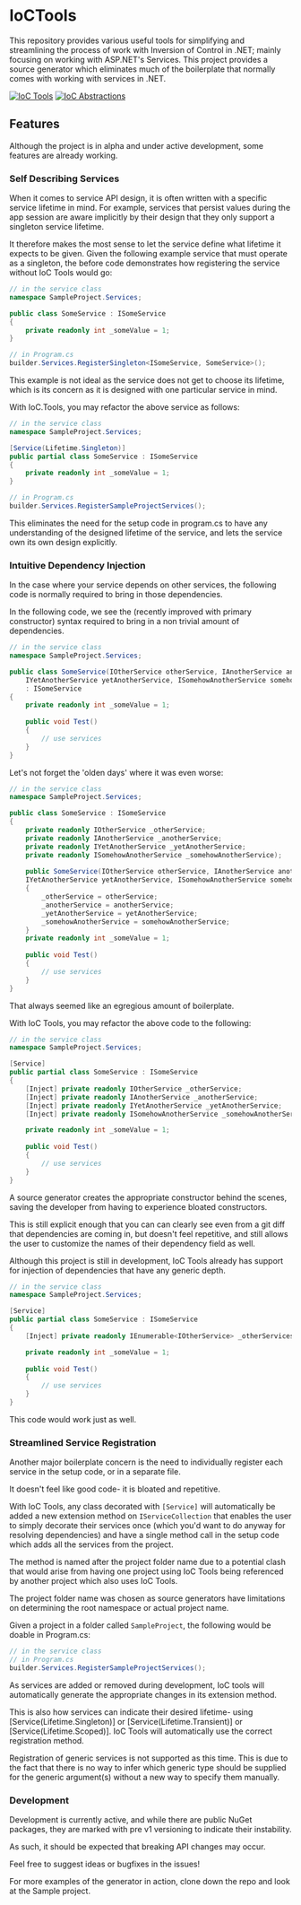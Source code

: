 # IoCTools

This repository provides various useful tools for simplifying and streamlining 
the process of work with Inversion of Control in .NET; 
mainly focusing on working with ASP.NET's Services. This project provides
a source generator which eliminates much of the boilerplate that normally
comes with working with services in .NET.

[![IoC Tools](https://img.shields.io/nuget/v/IoCTools.Abstractions?label=IoCTools.Abstractions)](https://www.nuget.org/packages/IoCTools.Abstractions)
[![IoC Abstractions](https://img.shields.io/nuget/v/IoCTools.Generator?label=IoCTools.Generator)](https://www.nuget.org/packages/IoCTools.Generator)

## Features

Although the project is in alpha and under active development,
some features are already working. 

### Self Describing Services

When it comes to service API design, it is often written with a
specific service lifetime in mind. For example, services that persist values
during the app session are aware implicitly by their design that they
only support a singleton service lifetime.

It therefore makes the most sense to let the service define what lifetime
it expects to be given. Given the following example service that must operate
as a singleton, the before code demonstrates how registering the service
without IoC Tools would go: 

``` c#
// in the service class
namespace SampleProject.Services;

public class SomeService : ISomeService
{
    private readonly int _someValue = 1;
}

// in Program.cs
builder.Services.RegisterSingleton<ISomeService, SomeService>();
```

This example is not ideal as the service does not get to choose its lifetime,
which is its concern as it is designed with one particular service in mind.

With IoC.Tools, you may refactor the above service as follows:

```c#
// in the service class
namespace SampleProject.Services;

[Service(Lifetime.Singleton)]
public partial class SomeService : ISomeService
{
    private readonly int _someValue = 1;
}

// in Program.cs
builder.Services.RegisterSampleProjectServices();
```

This eliminates the need for the setup code in program.cs to have any 
understanding of the designed lifetime of the service, and lets the service
own its own design explicitly. 

### Intuitive Dependency Injection

In the case where your service depends on other services, the following code
is normally required to bring in those dependencies.

In the following code, we see the (recently improved with primary constructor)
syntax required to bring in a non trivial amount of dependencies. 

```c#
// in the service class
namespace SampleProject.Services;

public class SomeService(IOtherService otherService, IAnotherService anotherService, 
    IYetAnotherService yetAnotherService, ISomehowAnotherService somehowAnotherService) 
    : ISomeService
{
    private readonly int _someValue = 1;
    
    public void Test()
    {
        // use services 
    }
}
```

Let's not forget the 'olden days' where it was even worse: 

```c#
// in the service class
namespace SampleProject.Services;

public class SomeService : ISomeService
{
    private readonly IOtherService _otherService;
    private readonly IAnotherService _anotherService;
    private readonly IYetAnotherService _yetAnotherService;
    private readonly ISomehowAnotherService _somehowAnotherService);
        
    public SomeService(IOtherService otherService, IAnotherService anotherService, 
    IYetAnotherService yetAnotherService, ISomehowAnotherService somehowAnotherService)
    {
        _otherService = otherService;
        _anotherService = anotherService;
        _yetAnotherService = yetAnotherService;
        _somehowAnotherService = somehowAnotherService;
    }
    private readonly int _someValue = 1;
    
    public void Test()
    {
        // use services 
    }
}
```

That always seemed like an egregious amount of boilerplate. 

With IoC Tools, you may refactor the above code to the following: 

```c#
// in the service class
namespace SampleProject.Services;

[Service]
public partial class SomeService : ISomeService
{
    [Inject] private readonly IOtherService _otherService;
    [Inject] private readonly IAnotherService _anotherService;
    [Inject] private readonly IYetAnotherService _yetAnotherService;
    [Inject] private readonly ISomehowAnotherService _somehowAnotherService);

    private readonly int _someValue = 1;
    
    public void Test()
    {
        // use services 
    }
}
```

A source generator creates the appropriate constructor behind the scenes,
saving the developer from having to experience bloated constructors.

This is still explicit enough that you can can clearly see even from a git diff
that dependencies are coming in, but doesn't feel repetitive, and still allows 
the user to customize the names of their dependency field as well.

Although this project is still in development, IoC Tools already has support
for injection of dependencies that have any generic depth. 

```c#
// in the service class
namespace SampleProject.Services;

[Service]
public partial class SomeService : ISomeService
{
    [Inject] private readonly IEnumerable<IOtherService> _otherServices;

    private readonly int _someValue = 1;
    
    public void Test()
    {
        // use services 
    }
}
```

This code would work just as well. 

### Streamlined Service Registration

Another major boilerplate concern is the need to individually register each
service in the setup code, or in a separate file. 

It doesn't feel like good code- it is bloated and repetitive.

With IoC Tools, any class decorated with `[Service]` will automatically be
added a new extension method on `IServiceCollection` that enables the user
to simply decorate their services once (which you'd want to do anyway for
resolving dependencies) and have a single method call in the setup code which
adds all the services from the project. 

The method is named after the project folder name due to a potential clash
that would arise from having one project using IoC Tools being referenced by
another project which also uses IoC Tools. 

The project folder name was chosen as source generators have
limitations on determining the root namespace or actual project name.

Given a project in a folder called `SampleProject`, the following would be 
doable in Program.cs:

```c#
// in the service class
// in Program.cs
builder.Services.RegisterSampleProjectServices();
```

As services are added or removed during development, IoC tools will 
automatically generate the appropriate changes in its extension method.

This is also how services can indicate their desired lifetime- using
[Service(Lifetime.Singleton)] or [Service(Lifetime.Transient)] or
[Service(Lifetime.Scoped)]. IoC Tools will automatically use the correct 
registration method.

Registration of generic services is not supported as this time. 
This is due to the fact that there is no way to infer which generic type 
should be supplied for the generic argument(s) without a new way 
to specify them manually.

### Development 

Development is currently active, and while there are public NuGet packages,
they are marked with pre v1 versioning to indicate their instability.

As such, it should be expected that breaking API changes may occur.

Feel free to suggest ideas or bugfixes in the issues!

For more examples of the generator in action, clone down the repo and look 
at the Sample project. 

